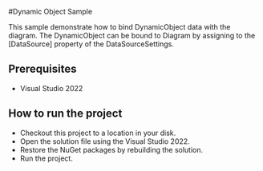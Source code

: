 #Dynamic Object Sample

This sample demonstrate how to bind DynamicObject data with the diagram. The DynamicObject can be bound to Diagram by assigning to the [DataSource] property of the DataSourceSettings.



## Prerequisites

* Visual Studio 2022

## How to run the project

* Checkout this project to a location in your disk.
* Open the solution file using the Visual Studio 2022.
* Restore the NuGet packages by rebuilding the solution.
* Run the project.
